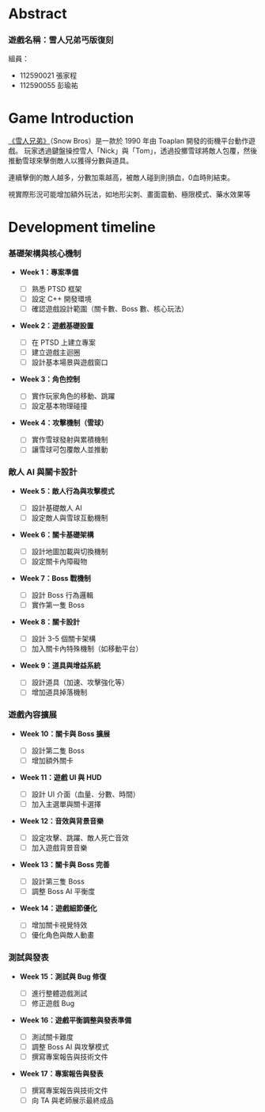 # Abstract

### 遊戲名稱：雪人兄弟丐版復刻

組員：
- 112590021 張家程
- 112590055 彭瑜祐

# Game Introduction

[《雪人兄弟》](https://www.youtube.com/watch?v=9UiiF666PRU)（Snow Bros）是一款於 1990 年由 Toaplan 開發的街機平台動作遊戲。
玩家透過鍵盤操控雪人「Nick」與「Tom」，透過投擲雪球將敵人包覆，然後推動雪球來擊倒敵人以獲得分數與道具。

連續擊倒的敵人越多，分數加乘越高，被敵人碰到則損血，0血時則結束。

視實際形況可能增加額外玩法，如地形尖刺、畫面震動、極限模式、藥水效果等

# Development timeline

### **基礎架構與核心機制**

- **Week 1：專案準備**

  - [ ] 熟悉 PTSD 框架
  - [ ] 設定 C++ 開發環境
  - [ ] 確認遊戲設計範圍（關卡數、Boss 數、核心玩法）

- **Week 2：遊戲基礎設置**

  - [ ] 在 PTSD 上建立專案
  - [ ] 建立遊戲主迴圈
  - [ ] 設計基本場景與遊戲窗口

- **Week 3：角色控制**

  - [ ] 實作玩家角色的移動、跳躍
  - [ ] 設定基本物理碰撞

- **Week 4：攻擊機制（雪球）**
  - [ ] 實作雪球發射與累積機制
  - [ ] 讓雪球可包覆敵人並推動

### **敵人 AI 與關卡設計**

- **Week 5：敵人行為與攻擊模式**

  - [ ] 設計基礎敵人 AI
  - [ ] 設定敵人與雪球互動機制

- **Week 6：關卡基礎架構**

  - [ ] 設計地圖加載與切換機制
  - [ ] 設定關卡內障礙物

- **Week 7：Boss 戰機制**

  - [ ] 設計 Boss 行為邏輯
  - [ ] 實作第一隻 Boss

- **Week 8：關卡設計**

  - [ ] 設計 3-5 個關卡架構
  - [ ] 加入關卡內特殊機制（如移動平台）

- **Week 9：道具與增益系統**
  - [ ] 設計道具（加速、攻擊強化等）
  - [ ] 增加道具掉落機制

### **遊戲內容擴展**

- **Week 10：關卡與 Boss 擴展**

  - [ ] 設計第二隻 Boss
  - [ ] 增加額外關卡

- **Week 11：遊戲 UI 與 HUD**

  - [ ] 設計 UI 介面（血量、分數、時間）
  - [ ] 加入主選單與關卡選擇

- **Week 12：音效與背景音樂**

  - [ ] 設定攻擊、跳躍、敵人死亡音效
  - [ ] 加入遊戲背景音樂

- **Week 13：關卡與 Boss 完善**

  - [ ] 設計第三隻 Boss
  - [ ] 調整 Boss AI 平衡度

- **Week 14：遊戲細節優化**
  - [ ] 增加關卡視覺特效
  - [ ] 優化角色與敵人動畫

### **測試與發表**

- **Week 15：測試與 Bug 修復**

  - [ ] 進行整體遊戲測試
  - [ ] 修正遊戲 Bug

- **Week 16：遊戲平衡調整與發表準備**

  - [ ] 測試關卡難度
  - [ ] 調整 Boss AI 與攻擊模式
  - [ ] 撰寫專案報告與技術文件

- **Week 17：專案報告與發表**
  
  - [ ] 撰寫專案報告與技術文件
  - [ ] 向 TA 與老師展示最終成品
